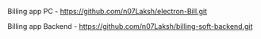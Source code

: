 Billing app PC - https://github.com/n07Laksh/electron-Bill.git

Billing app Backend - https://github.com/n07Laksh/billing-soft-backend.git
